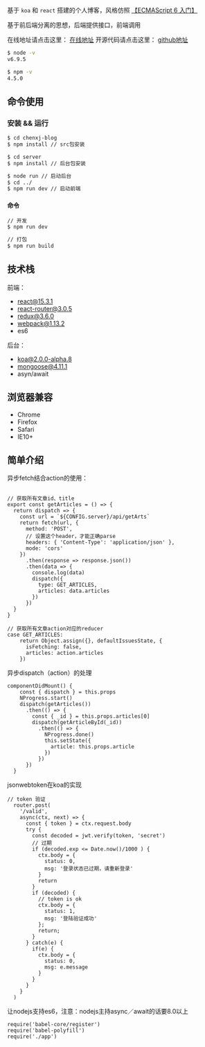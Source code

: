 基于 ``koa`` 和 ``react`` 搭建的个人博客，风格仿照 [【ECMAScript 6 入门】](http://es6.ruanyifeng.com/)

基于前后端分离的思想，后端提供接口，前端调用

在线地址请点击这里： [在线地址](http://47.52.5.137:4011)
开源代码请点击这里： [github地址](https://github.com/wtfjun/chenxj-blog) 

```bash
$ node -v
v6.9.5

$ npm -v
4.5.0
```

## 命令使用

### 安装 && 运行

``` bash
$ cd chenxj-blog
$ npm install // src包安装

$ cd server
$ npm install // 后台包安装

$ node run // 启动后台
$ cd ../
$ npm run dev // 启动前端
```



#### 命令

``` bash
// 开发
$ npm run dev

// 打包
$ npm run build
```

## 技术栈

前端：
- react@15.3.1
- react-router@3.0.5
- redux@3.6.0
- webpack@1.13.2
- es6

后台：
- koa@2.0.0-alpha.8
- mongoose@4.11.1
- asyn/await


## 浏览器兼容

- Chrome
- Firefox
- Safari
- IE10+

## 简单介绍

异步fetch结合action的使用：
```

// 获取所有文章id、title
export const getArticles = () => {
  return dispatch => {
    const url = `${CONFIG.server}/api/getArts`
    return fetch(url, {
      method: 'POST',
      // 设置这个header，才能正确parse
      headers: { 'Content-Type': 'application/json' },
      mode: 'cors'
    })
      .then(response => response.json())
      .then(data => {
        console.log(data)
        dispatch({
          type: GET_ARTICLES,
          articles: data.articles
        })
      })
  }
}
```

```
// 获取所有文章action对应的reducer
case GET_ARTICLES:
    return Object.assign({}, defaultIssuesState, {
      isFetching: false,
      articles: action.articles
    })
```

异步dispatch（action）的处理
```
componentDidMount() {
    const { dispatch } = this.props
    NProgress.start()
    dispatch(getArticles())
      .then(() => {
        const { _id } = this.props.articles[0]
        dispatch(getArticleById(_id))
          .then(() => {
            NProgress.done()
            this.setState({
              article: this.props.article
            })
          })
      })
  }
```

jsonwebtoken在koa的实现
```
// token 验证
  router.post(
    '/valid',
    async(ctx, next) => {
      const { token } = ctx.request.body
      try {
        const decoded = jwt.verify(token, 'secret')
        // 过期
        if (decoded.exp <= Date.now()/1000 ) {
          ctx.body = {
            status: 0,
            msg: '登录状态已过期，请重新登录'
          }
          return
        }
        if (decoded) {
          // token is ok
          ctx.body = {
            status: 1,
            msg: '登陆验证成功'
          };
          return;
        }
      } catch(e) {
        if(e) {
          ctx.body = {
            status: 0,
            msg: e.message
          } 
        }
      }  
    }
  )

```

让nodejs支持es6，注意：nodejs主持async／await的话要8.0以上
```
require('babel-core/register')
require('babel-polyfill')
require('./app')
```
